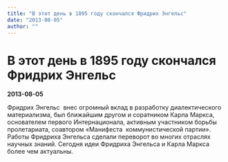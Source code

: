 ```yaml
---
title: "В этот день в 1895 году скончался Фридрих Энгельс"
date: "2013-08-05"
author: ""
---
```


# В этот день в 1895 году скончался Фридрих Энгельс

**2013-08-05** 

Фридрих Энгельс  внес огромный вклад в разработку диалектического материализма, был ближайшим другом и соратником Карла Маркса, основателем первого Интернационала, активным участником борьбы пролетариата, соавтором «Манифеста  коммунистической партии».  Работы Фридриха Энгельса сделали переворот во многих отраслях научных знаний. Сегодня идеи Фридриха Энгельса и Карла Маркса более чем актуальны.